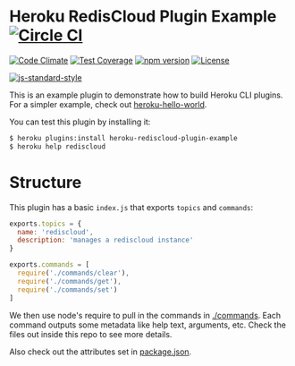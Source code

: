 # Heroku RedisCloud Plugin Example [![Circle CI](https://circleci.com/gh/heroku/heroku-rediscloud-plugin-example/tree/master.svg?style=svg)](https://circleci.com/gh/heroku/heroku-rediscloud-plugin-example/tree/master)

[![Code Climate](https://codeclimate.com/github/heroku/heroku-rediscloud-plugin-example/badges/gpa.svg)](https://codeclimate.com/github/heroku/heroku-rediscloud-plugin-example)
[![Test Coverage](https://codeclimate.com/github/heroku/heroku-rediscloud-plugin-example/badges/coverage.svg)](https://codeclimate.com/github/heroku/heroku-rediscloud-plugin-example/coverage)
[![npm version](https://badge.fury.io/js/heroku-rediscloud-plugin-example.svg)](http://badge.fury.io/js/heroku-rediscloud-plugin-example)
[![License](https://img.shields.io/github/license/heroku/heroku-rediscloud-plugin-example.svg)](https://github.com/heroku/heroku-rediscloud-plugin-example/blob/master/LICENSE)

[![js-standard-style](https://cdn.rawgit.com/feross/standard/master/badge.svg)](https://github.com/feross/standard)

This is an example plugin to demonstrate how to build Heroku CLI plugins. For a simpler example, check out [heroku-hello-world](https://github.com/heroku/heroku-hello-world).

You can test this plugin by installing it:

```sh
$ heroku plugins:install heroku-rediscloud-plugin-example
$ heroku help rediscloud
```

Structure
=========

This plugin has a basic `index.js` that exports `topics` and `commands`:

```javascript
exports.topics = {
  name: 'rediscloud',
  description: 'manages a rediscloud instance'
}

exports.commands = [
  require('./commands/clear'),
  require('./commands/get'),
  require('./commands/set')
]
```

We then use node's require to pull in the commands in [./commands](./commands). Each command outputs some metadata like help text, arguments, etc. Check the files out inside this repo to see more details.

Also check out the attributes set in [package.json](./package.json).
